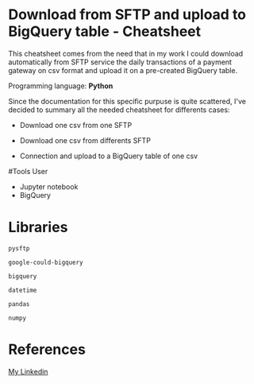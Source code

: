 # Download from SFTP and upload to BigQuery table - Cheatsheet



This cheatsheet comes from the need that in my work I could download automatically from SFTP service the daily transactions of a payment gateway on csv format and upload it on a pre-created BigQuery table.



Programming language: **Python**



Since the documentation for this specific purpuse is quite scattered, I've decided to summary all the needed cheatsheet for differents cases:



- Download one csv from one SFTP

- Download one csv from differents SFTP

- Connection and upload to a BigQuery table of one csv




#Tools User

- Jupyter notebook
- BigQuery



# Libraries

`pysftp`

`google-could-bigquery`	

`bigquery`

`datetime`

`pandas`

`numpy`



# References

[My Linkedin](https://www.linkedin.com/in/giulia-galli-7669ba85/?locale=en_US)

